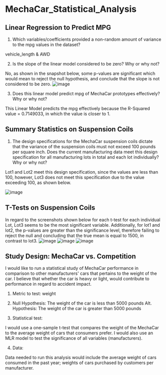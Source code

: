 # MechaCar_Statistical_Analysis

## Linear Regression to Predict MPG

1. Which variables/coefficients provided a non-random amount of variance to the mpg values in the dataset?

vehicle_length & AWD

2. Is the slope of the linear model considered to be zero? Why or why not?

No, as shown in the snapshot below, some p-values are significant which would mean to reject the null hypothesis, and conclude that the slope is not considered to be zero. 
![image](https://user-images.githubusercontent.com/116187123/224714005-63f38794-0102-4f26-9098-ae115e7f9f51.png)

3. Does this linear model predict mpg of MechaCar prototypes effectively? Why or why not?

This Linear Model predicts the mpg effectively because the R-Squared value = 0.7149033, in which the value is closer to 1. 

## Summary Statistics on Suspension Coils

1. The design specifications for the MechaCar suspension coils dictate that the variance of the suspension coils must not exceed 100 pounds per square inch. Does the current manufacturing data meet this design specification for all manufacturing lots in total and each lot individually? Why or why not?

Lot1 and Lot2 meet this design specification, since the values are less than 100, however, Lot3 does not meet this specification due to the value exceeding 100, as shown below. 

![image](https://user-images.githubusercontent.com/116187123/224734750-e81e8e1c-df8a-4a4d-ad4f-edc12ad902c0.png)


## T-Tests on Suspension Coils 
In regard to the screenshots shown below for each t-test for each individual Lot, Lot3 seems to be the most significant variable. 
Additionally, for lot1 and lot2, the p-values are greater than the significance level, therefore failing to reject the null and concluding that the true mean is equal to 1500, in contrast to lot3. 
![image](https://user-images.githubusercontent.com/116187123/224748381-6e8ffb82-278f-45fe-8379-384fb5ec8d9f.png)
![image](https://user-images.githubusercontent.com/116187123/224748466-33fcd9fb-1aca-4d25-941c-0148b73d5403.png)
![image](https://user-images.githubusercontent.com/116187123/224748557-7a195644-53ab-4be9-9128-4896fd524ba5.png)


## Study Design: MechaCar vs. Competition
I would like to run a statistical study of MechaCar performance in comparison to other manufacturers' cars that pertains to the weight of the car. I believe that 
whether the car is heavy or light, would contribute to performance in regard to accident impact.  

1. Metric to test: weight

2. Null Hypothesis: The weight of the car is less than 5000 pounds 
   Alt. Hypothesis: The weight of the car is greater than 5000 pounds 

3. Statistical test: 

I would use a one-sample t-test that compares the weight of the MechaCar to the average weight of cars that consumers prefer. 
I would also use an MLR model to test the significance of all variables (manufacturers). 

4. Data: 

Data needed to run this analysis would include the average weight of cars consumed in the past year; weights of cars purchased by customers per manufacturer. 


